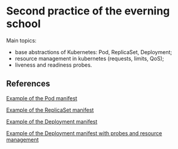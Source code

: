 # Second practice of the everning school

Main topics:
- base abstractions of Kubernetes: Pod, ReplicaSet, Deployment;
- resource management in kubernetes (requests, limits, QoS);
- liveness and readiness probes.

## References

[Example of the Pod manifest](https://github.com/GolovPavel/k8s_slerm/blob/master/practice_2/pod/pod.yaml)

[Example of the ReplicaSet manifest](https://github.com/GolovPavel/k8s_slerm/blob/master/practice_2/replicaset/replicaset.yaml)

[Example of the Deployment manifest](https://github.com/GolovPavel/k8s_slerm/blob/master/practice_2/deployment/deployment.yaml)

[Example of the Deployment manifest with probes and resource management](https://github.com/GolovPavel/k8s_slerm/blob/master/practice_2/deployment/deployment-with-staff.yaml)
